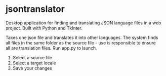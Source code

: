# jsontranslator
Desktop application for finding and translating JSON language files in a web project. Built with Python and TkInter.

Takes one json file and translates it into other languages.
The system finds all files in the same folder as the source file - use is responsible to ensure all are translation files.
Run app.py to launch.
1. Select a source file
2. Select a target locale
3. Save your changes
